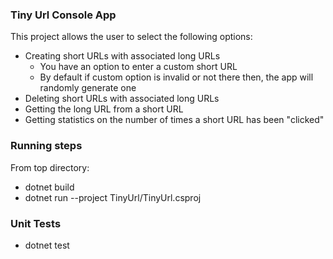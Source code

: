 ### Tiny Url Console App
This project allows the user to select the following options:
- Creating short URLs with associated long URLs
    - You have an option to enter a custom short URL
    - By default if custom option is invalid or not there then, the app will randomly generate one
- Deleting short URLs with associated long URLs
- Getting the long URL from a short URL
- Getting statistics on the number of times a short URL has been "clicked"

### Running steps
From top directory:
- dotnet build
- dotnet run --project TinyUrl/TinyUrl.csproj

### Unit Tests
- dotnet test